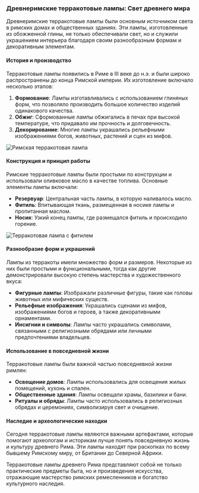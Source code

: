 ### Древнеримские терракотовые лампы: Свет древнего мира

Древнеримские терракотовые лампы были основным источником света в римских домах и общественных зданиях. Эти лампы, изготовленные из обожженной глины, не только обеспечивали свет, но и служили украшением интерьера благодаря своим разнообразным формам и декоративным элементам.

#### История и производство

Терракотовые лампы появились в Риме в III веке до н.э. и были широко распространены до конца Римской империи. Их изготовление включало несколько этапов:
1. **Формование**: Лампы изготавливались с использованием глиняных форм, что позволяло производить большое количество изделий одинакового качества.
2. **Обжиг**: Сформованные лампы обжигались в печах при высокой температуре, что придавало им прочность и долговечность.
3. **Декорирование**: Многие лампы украшались рельефными изображениями богов, животных, растений и сцен из мифов.

![Римская терракотовая лампа](https://lh5.googleusercontent.com/proxy/PBS4hZ22bkHPeFWMSj3q7sH-r1BCZzOhorOOlLpkppznF60QfkKVqTcuSCkVxK2XN96jmQiViDhE_h08RX7JF01PrK7tYQ)

#### Конструкция и принцип работы

Римские терракотовые лампы были простыми по конструкции и использовали оливковое масло в качестве топлива. Основные элементы лампы включали:
- **Резервуар**: Центральная часть лампы, в которую наливалось масло.
- **Фитиль**: Впитывающая ткань, размещенная в носике лампы и пропитанная маслом.
- **Носик**: Узкий конец лампы, где размещался фитиль и происходило горение.

![Терракотовая лампа с фитилем](https://media.gettyimages.com/id/1312914361/photo/ancient-roman-oil-lamp.jpg?s=612x612&w=gi&k=20&c=30eouqqB0drfQEGcJ7zL-1GhxmkpeRBc61zsc8U1M0g=)

#### Разнообразие форм и украшений

Лампы из терракоты имели множество форм и размеров. Некоторые из них были простыми и функциональными, тогда как другие демонстрировали высокую степень мастерства и художественного вкуса:
- **Фигурные лампы**: Изображали различные фигуры, такие как головы животных или мифических существ.
- **Рельефные изображения**: Украшались сценами из мифов, изображениями богов и героев, а также декоративными орнаментами.
- **Инсигнии и символы**: Лампы часто украшались символами, связанными с религиозными обрядами или личными предпочтениями владельцев.


#### Использование в повседневной жизни

Терракотовые лампы были важной частью повседневной жизни римлян:
- **Освещение домов**: Лампы использовались для освещения жилых помещений, кухонь и спален.
- **Общественные здания**: Лампы освещали храмы, базилики и бани.
- **Ритуалы и обряды**: Лампы часто использовались в религиозных обрядах и церемониях, символизируя свет и очищение.

#### Наследие и археологические находки

Сегодня терракотовые лампы являются важными артефактами, которые помогают археологам и историкам лучше понять повседневную жизнь и культуру древнего Рима. Эти лампы находят при раскопках по всему бывшему Римскому миру, от Британии до Северной Африки.

Терракотовые лампы древнего Рима представляют собой не только практические предметы быта, но и произведения искусства, отражающие мастерство римских ремесленников и богатство культурного наследия.